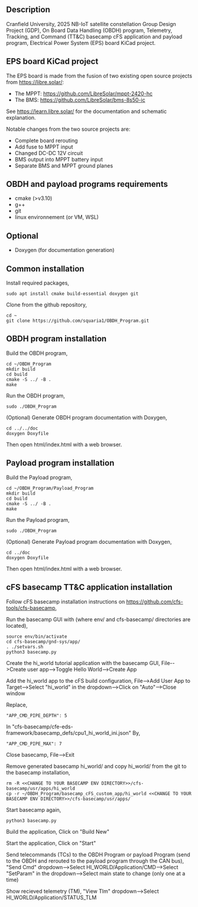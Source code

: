 Description
-----------
Cranfield University, 2025 NB-IoT satellite constellation Group Design Project (GDP), 
On Board Data Handling (OBDH) program, Telemetry, Tracking, and Command (TT&C) basecamp cFS application and payload program, Electrical Power System (EPS) board KiCad project.


EPS board KiCad project
-----------------------
The EPS board is made from the fusion of two existing open source projects from https://libre.solar/:
* The MPPT: https://github.com/LibreSolar/mppt-2420-hc
* The BMS: https://github.com/LibreSolar/bms-8s50-ic

See https://learn.libre.solar/ for the documentation and schematic explanation.

Notable changes from the two source projects are:
* Complete board rerouting
* Add fuse to MPPT input
* Changed DC-DC 12V circuit
* BMS output into MPPT battery input
* Separate BMS and MPPT ground planes


OBDH and payload programs requirements
------------
* cmake (>v3.10)
* g++
* git
* linux environnement (or VM, WSL)


Optional
--------
* Doxygen (for documentation generation)


Common installation
-------------------
Install required packages,
```
sudo apt install cmake build-essential doxygen git
```

Clone from the github repository,
```
cd ~
git clone https://github.com/squaria1/OBDH_Program.git
```


OBDH program installation
-------------------------
Build the OBDH program,
```
cd ~/OBDH_Program
mkdir build
cd build
cmake -S ../ -B .
make
```

Run the OBDH program,
```
sudo ./OBDH_Program
```

(Optional) Generate OBDH program documentation with Doxygen,
```
cd ../../doc
doxygen Doxyfile
```

Then open html/index.html with a web browser.


Payload program installation
----------------------------
Build the Payload program,
```
cd ~/OBDH_Program/Payload_Program
mkdir build
cd build
cmake -S ../ -B .
make
```

Run the Payload program,
```
sudo ./OBDH_Program
```

(Optional) Generate Payload program documentation with Doxygen,
```
cd ../doc
doxygen Doxyfile
```

Then open html/index.html with a web browser.


cFS basecamp TT&C application installation
------------------------------------------
Follow cFS basecamp installation instructions on https://github.com/cfs-tools/cfs-basecamp,

Run the basecamp GUI with (where env/ and cfs-basecamp/ directories are located),
```
source env/bin/activate
cd cfs-basecamp/gnd-sys/app/
. ./setvars.sh
python3 basecamp.py
```

Create the hi_world tutorial application with the basecamp GUI,
File-->Create user app-->Toggle Hello World-->Create App

Add the hi_world app to the cFS build configuration,
File-->Add User App to Target-->Select "hi_world" in the dropdown-->Click on "Auto"-->Close window

Replace,
```
"APP_CMD_PIPE_DEPTH": 5
```
In "cfs-basecamp/cfe-eds-framework/basecamp_defs/cpu1_hi_world_ini.json"
By,
```
"APP_CMD_PIPE_MAX": 7
```

Close basecamp,
File-->Exit

Remove generated basecamp hi_world/ and copy hi_world/ from the git to the basecamp installation,
```
rm -R <<CHANGE TO YOUR BASECAMP ENV DIRECTORY>>/cfs-basecamp/usr/apps/hi_world
cp -r ~/OBDH_Program/basecamp_cFS_custom_app/hi_world <<CHANGE TO YOUR BASECAMP ENV DIRECTORY>>/cfs-basecamp/usr/apps/
```

Start basecamp again,
```
python3 basecamp.py
```

Build the application,
Click on "Build New"



Start the application,
Click on "Start"

Send telecommands (TCs) to the OBDH Program or payload Program (send to the OBDH and rerouted to the payload program through the CAN bus),
"Send Cmd" dropdown-->Select HI_WORLD/Application/CMD-->Select "SetParam" in the dropdown-->Select main state to change (only one at a time)

Show recieved telemetry (TM),
"View Tlm" dropdown-->Select HI_WORLD/Application/STATUS_TLM
